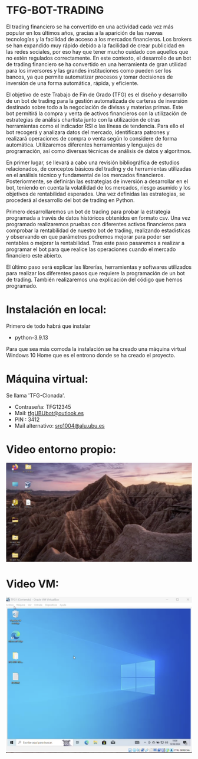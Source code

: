 # TFG-BOT-TRADING
El trading financiero se ha convertido en una actividad cada vez más popular en los últimos años, gracias a la aparición de las nuevas tecnologías y la facilidad de acceso a los mercados financieros. Los brokers se han expandido muy rápido debido a la facilidad de crear publicidad en las redes sociales, por eso hay que tener mucho cuidado con aquellos que no estén regulados correctamente. En este contexto, el desarrollo de un bot de trading financiero se ha convertido en una herramienta de gran utilidad para los inversores y las grandes instituciones como pueden ser los bancos, ya que permite automatizar procesos y tomar decisiones de inversión de una forma automática, rápida, y eficiente.

El objetivo de este Trabajo de Fin de Grado (TFG) es el diseño y desarrollo de un bot de trading para la gestión automatizada de carteras de inversión destinado sobre todo a la negociación de divisas y materias primas. Este bot permitirá la compra y venta de activos financieros con la utilización de estrategias de análisis chartista junto con la utilización de otras herramientas como el indicador RSI o las líneas de tendencia. Para ello el bot recogerá y analizara datos del mercado, identificara patrones y realizará operaciones de compra o venta según lo considere de forma automática. Utilizaremos diferentes herramientas y lenguajes de programación, así como diversas técnicas de análisis de datos y algoritmos.

En primer lugar, se llevará a cabo una revisión bibliográfica de estudios relacionados, de conceptos básicos del trading y de herramientas utilizadas en el análisis técnico y fundamental de los mercados financieros. Posteriormente, se definirán las estrategias de inversión a desarrollar en el bot, teniendo en cuenta la volatilidad de los mercados, riesgo asumido y los objetivos de rentabilidad esperados. Una vez definidas las estrategias, se procederá al desarrollo del bot de trading en Python. 

Primero desarrollaremos un bot de trading para probar la estrategia programada a través de datos históricos obtenidos en formato csv. Una vez programado realizaremos pruebas con diferentes activos financieros para comprobar la rentabilidad de nuestro bot de trading, realizando estadísticas y observando en que parámetros podremos mejorar para poder ser rentables o mejorar la rentabilidad. Tras este paso pasaremos a realizar a programar el bot para que realice las operaciones cuando el mercado financiero este abierto. 

El último paso será explicar las librerías, herramientas y softwares utilizados para realizar los diferentes pasos que requiere la programación de un bot de trading. También realizaremos una explicación del código que hemos programado.

# Instalación en local:

Primero de todo habrá que instalar 
- python-3.9.13

Para que sea más comoda la instalación se ha creado una máquina virtual Windows 10 Home que es el entrono donde se ha creado el proyecto.

# Máquina virtual:

Se llama 'TFG-Clonada'.

- Contraseña: TFG12345
- Mail: tfgUBUbot@outlook.es
- PIN : 3412
- Mail alternativo: sro1004@alu.ubu.es

# Video entorno propio:
[![Watch the video](https://github.com/Srebollo435/TFG-BOT-TRADING/blob/main/image/entorno_personal.png?raw=true)](https://youtu.be/EP1Ho0Gj64M)


# Video VM:
[![Watch the video](https://github.com/Srebollo435/TFG-BOT-TRADING/blob/main/image/vm.png?raw=true)](https://www.youtube.com/watch?v=rSBGB5xx2ss)





